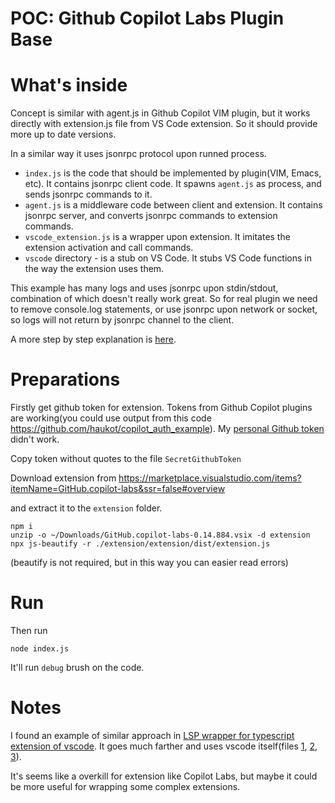 # POC: Github Copilot Labs Plugin Base

# What's inside

Concept is similar with agent.js in Github Copilot VIM plugin, but it works directly with extension.js file from VS Code extension.
So it should provide more up to date versions.

In a similar way it uses jsonrpc protocol upon runned process.

* `index.js` is the code that should be implemented by plugin(VIM, Emacs, etc). It contains jsonrpc client code. It spawns `agent.js` as process, and sends jsonrpc commands to it.
* `agent.js` is a middleware code between client and extension. It contains jsonrpc server, and converts jsonrpc commands to extension commands.
* `vscode_extension.js` is a wrapper upon extension. It imitates the extension activation and call commands.
* `vscode` directory - is a stub on VS Code. It stubs VS Code functions in the way the extension uses them.

This example has many logs and uses jsonrpc upon stdin/stdout, combination of which doesn't really work great. So for real plugin we need to remove console.log statements, or use jsonrpc upon network or socket, so logs will not return by jsonrpc channel to the client.

A more step by step explanation is [here](https://dev.to/haukot/how-to-use-vs-code-plugins-in-your-favorite-editoreg-emacs-with-the-example-of-github-copilot-labs-50pn).

# Preparations

Firstly get github token for extension.
Tokens from Github Copilot plugins are working(you could use output from this code https://github.com/haukot/copilot_auth_example).
My [personal Github token](https://docs.github.com/en/authentication/keeping-your-account-and-data-secure/managing-your-personal-access-tokens) didn't work.

Copy token without quotes to the file `SecretGithubToken`

Download extension from https://marketplace.visualstudio.com/items?itemName=GitHub.copilot-labs&ssr=false#overview

and extract it to the `extension` folder.

```
npm i
unzip -o ~/Downloads/GitHub.copilot-labs-0.14.884.vsix -d extension
npx js-beautify -r ./extension/extension/dist/extension.js
```

(beautify is not required, but in this way you can easier read errors)

# Run

Then run

```
node index.js
```

It'll run `debug` brush on the code.


# Notes

I found an example of similar approach in [LSP wrapper for typescript extension of vscode](https://github.com/yioneko/vtsls/). It goes much farther and uses vscode itself(files [1](https://github.com/yioneko/vtsls/blob/d79cb577a277437cda9fe6b2ad30e20377f85f44/packages/service/src/shims/workspace.ts), [2](https://github.com/yioneko/vtsls/blob/d79cb577a2/packages/service/scripts/build.js#L50), [3](https://github.com/yioneko/vtsls/blob/d79cb577a277437cda9fe6b2ad30e20377f85f44/packages/service/vitest.config.ts#L21C1-L21C1)).

It's seems like a overkill for extension like Copilot Labs, but maybe it could be more useful for wrapping some complex extensions.
